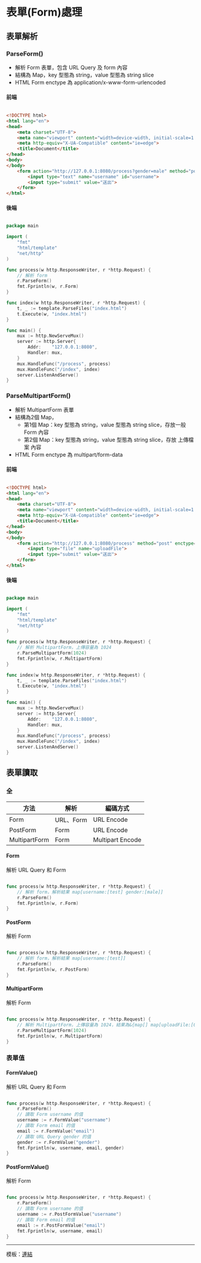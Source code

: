# 表單(Form)處理

## 表單解析

### ParseForm()

* 解析 Form 表單，包含 URL Query 及 form 內容
* 結構為 Map，key 型態為 string，value 型態為 string slice
* HTML Form enctype 為 application/x-www-form-urlencoded

#### 前端

```html

<!DOCTYPE html>
<html lang="en">
<head>
    <meta charset="UTF-8">
    <meta name="viewport" content="width=device-width, initial-scale=1.0">
    <meta http-equiv="X-UA-Compatible" content="ie=edge">
    <title>Document</title>
</head>
<body>
</body>
    <form action="http://127.0.0.1:8080/process?gender=male" method="post" enctype = "application/x-www-form-urlencoded">
        <input type="text" name="username" id="username">
        <input type="submit" value="送出">
    </form>
</html>

```

#### 後端

```go

package main

import (
	"fmt"
	"html/template"
	"net/http"
)

func process(w http.ResponseWriter, r *http.Request) {
	// 解析 form
    r.ParseForm()
	fmt.Fprintln(w, r.Form)
}

func index(w http.ResponseWriter, r *http.Request) {
	t, _ := template.ParseFiles("index.html")
	t.Execute(w, "index.html")
}

func main() {
	mux := http.NewServeMux()
	server := http.Server{
		Addr:    "127.0.0.1:8080",
		Handler: mux,
	}
	mux.HandleFunc("/process", process)
	mux.HandleFunc("/index", index)
	server.ListenAndServe()
}

```

### ParseMultipartForm()

* 解析 MultipartForm 表單
* 結構為2個 Map，
    * 第1個 Map：key 型態為 string，value 型態為 string slice，存放一般 Form 內容
    * 第2個 Map：key 型態為 string，value 型態為 string slice，存放 上傳檔案 內容
* HTML Form enctype 為 multipart/form-data

#### 前端

```HTML

<!DOCTYPE html>
<html lang="en">
<head>
    <meta charset="UTF-8">
    <meta name="viewport" content="width=device-width, initial-scale=1.0">
    <meta http-equiv="X-UA-Compatible" content="ie=edge">
    <title>Document</title>
</head>
<body>
</body>
    <form action="http://127.0.0.1:8080/process" method="post" enctype="multipart/form-data">
        <input type="file" name="uploadFile">
        <input type="submit" value="送出">
    </form>
</html>

```

#### 後端

```go

package main

import (
	"fmt"
	"html/template"
	"net/http"
)

func process(w http.ResponseWriter, r *http.Request) {
	// 解析 MultipartForm，上傳容量為 1024
	r.ParseMultipartForm(1024)
	fmt.Fprintln(w, r.MultipartForm)
}

func index(w http.ResponseWriter, r *http.Request) {
	t, _ := template.ParseFiles("index.html")
	t.Execute(w, "index.html")
}

func main() {
	mux := http.NewServeMux()
	server := http.Server{
		Addr:    "127.0.0.1:8080",
		Handler: mux,
	}
	mux.HandleFunc("/process", process)
	mux.HandleFunc("/index", index)
	server.ListenAndServe()
}

```

## 表單讀取

### 全

| 方法 | 解析 | 編碼方式 |
| ----- | ----- | ----- |
| Form | URL、Form | URL Encode |
| PostForm | Form | URL Encode |
| MultipartForm | Form | Multipart Encode |

#### Form

解析 URL Query 和 Form 

```go

func process(w http.ResponseWriter, r *http.Request) {
	// 解析 form，解析結果 map[username:[test] gender:[male]]
    r.ParseForm()
	fmt.Fprintln(w, r.Form)
}

```

#### PostForm

解析 Form 

```go

func process(w http.ResponseWriter, r *http.Request) {
	// 解析 form，解析結果 map[username:[test]]
	r.ParseForm()
	fmt.Fprintln(w, r.PostForm)
}

```

#### MultipartForm

解析 Form 

```go

func process(w http.ResponseWriter, r *http.Request) {
	// 解析 MultipartForm，上傳容量為 1024，結果為&{map[] map[uploadFile:[0xc04212e000]]}
	r.ParseMultipartForm(1024)
	fmt.Fprintln(w, r.MultipartForm)
}

```

### 表單值

#### FormValue()

解析 URL Query 和 Form 

```go

func process(w http.ResponseWriter, r *http.Request) {
	r.ParseForm()
	// 讀取 Form username 的值
	username := r.FormValue("username")
	// 讀取 Form email 的值
	email := r.FormValue("email")
	// 讀取 URL Query gender 的值
	gender := r.FormValue("gender")
	fmt.Fprintln(w, username, email, gender)
}

```

#### PostFormValue()

解析 Form 

```go

func process(w http.ResponseWriter, r *http.Request) {
	r.ParseForm()
	// 讀取 Form username 的值
	username := r.PostFormValue("username")
	// 讀取 Form email 的值
	email := r.PostFormValue("email")
	fmt.Fprintln(w, username, email)
}

```

-----

模板：[連結](Template.md)
